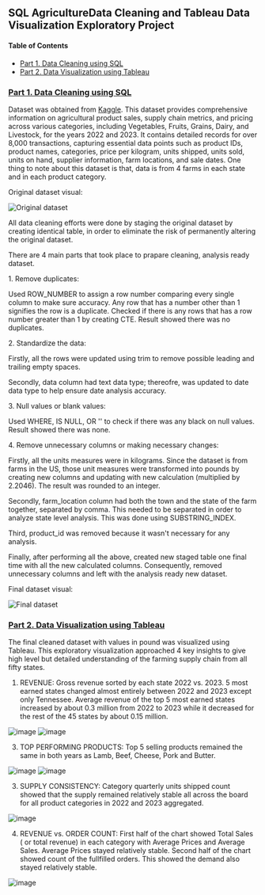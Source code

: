 ## SQL AgricultureData Cleaning and Tableau Data Visualization Exploratory Project

#### Table of Contents

- [Part 1. Data Cleaning using SQL](#Part-1.-Data-Cleaning-using-SQL)
- [Part 2. Data Visualization using Tableau](#Part-2.-Data-Visualization-using-Tableau)

### [Part 1. Data Cleaning using SQL](https://github.com/undralnaran/undral_portfolio/blob/main/agriculture_data_cleaning.sql) 
Dataset was obtained from [Kaggle](https://www.kaggle.com/datasets/kdstoys/agricultural-products-sales-data-2022-2023). This dataset provides comprehensive information on agricultural product sales, supply chain metrics, and pricing across various categories, including Vegetables, Fruits, Grains, Dairy, and Livestock, for the years 2022 and 2023. It contains detailed records for over 8,000 transactions, capturing essential data points  such as product IDs, product names, categories, price per kilogram, units shipped, units sold, units on hand, supplier information, farm locations, and sale dates. One thing to note about this dataset is that, data is from 4 farms in each state and in each product category. 
</p>Original dataset visual:</p>

![Original dataset](https://github.com/user-attachments/assets/83f49f7b-9e7f-4cf7-a68a-0081d94f6eec)

</p>All data cleaning efforts were done by staging the original dataset by creating identical table, in order to eliminate the risk of permanently altering the original dataset. </p>
</p>There are 4 main parts that took place to prapare cleaning, analysis ready dataset.</p>
</p> 1. Remove duplicates: </p>
</p>Used ROW_NUMBER to assign a row number comparing every single column to make sure accuracy. Any row that has a number other than 1 signifies the row is a duplicate. Checked if there is any rows that has a row number greater than 1 by creating CTE. Result showed there was no duplicates. </p>
</p> 2. Standardize the data: </p>
</p>Firstly, all the rows were updated using trim to remove possible leading and trailing empty spaces. </p>
</p>Secondly, data column had text data type; thereofre, was updated to date data type to help ensure date analysis accuracy. </p>
</p> 3. Null values or blank values: </p>
</p>Used WHERE, IS NULL, OR '' to check if there was any black on null values. Result showed there was none. </p>
</p> 4. Remove unnecessary columns or making necessary changes: 
</p>Firstly, all the units measures were in kilograms. Since the dataset is from farms in the US, those unit measures were transformed into pounds by creating new columns and updating with new calculation (multiplied by 2.2046). The result was rounded to an integer.</p>
</p>Secondly, farm_location column had both the town and the state of the farm together, separated by comma. This needed to be separated in order to analyze state level analysis. This was done using SUBSTRING_INDEX.</p>
</p>Third, product_id was removed because it wasn't necessary for any analysis.</p>
</p>Finally, after performing all the above, created new staged table one final time with all the new calculated columns. Consequently, removed unnecessary columns and left with the analysis ready new dataset. </p>
Final dataset visual:

![Final dataset](https://github.com/user-attachments/assets/ee2befac-a0d2-463a-b74d-bafe05b36ce3)

### [Part 2. Data Visualization using Tableau](https://github.com/undralnaran/undral_portfolio/blob/main/Portfolio.twb)

The final cleaned dataset with values in pound was visualized using Tableau. This exploratory visualization approached 4 key insights to give high level but detailed understanding of the farming supply chain from all fifty states.   

1. REVENUE: Gross revenue sorted by each state 2022 vs. 2023. 5 most earned states changed almost entirely between 2022 and 2023 except only Tennessee. Average revenue of the top 5 most earned states increased by about 0.3 million from 2022 to 2023 while it decreased for the rest of the 45 states by about 0.15 million.
   
![image](https://github.com/user-attachments/assets/c2435d94-32cc-4a17-8a47-bc4b09a34e66)
![image](https://github.com/user-attachments/assets/3dfb8f03-c9a9-4462-b635-d7418c22ca08)

3. TOP PERFORMING PRODUCTS: Top 5 selling products remained the same in both years as Lamb, Beef, Cheese, Pork and Butter. 

![image](https://github.com/user-attachments/assets/892817f6-24e5-43cd-80cb-20c6f9807389)
![image](https://github.com/user-attachments/assets/4dbb1e51-45c2-4607-b257-bfcc9ce9044a)

3. SUPPLY CONSISTENCY: Category quarterly units shipped count showed that the supply remained relatively stable all across the board for all product categories in 2022 and 2023 aggregated.

![image](https://github.com/user-attachments/assets/71ae2223-41c9-4d20-a8ea-7ab015c7db35)

4. REVENUE vs. ORDER COUNT: First half of the chart showed Total Sales ( or total revenue) in each category with Average Prices and Average Sales. Average Prices stayed relatively stable. Second half of the chart showed count of the fullfilled orders. This showed the demand also stayed relatively stable. 

![image](https://github.com/user-attachments/assets/f8cba8da-b81f-4184-989f-4b70ccf47a02)



